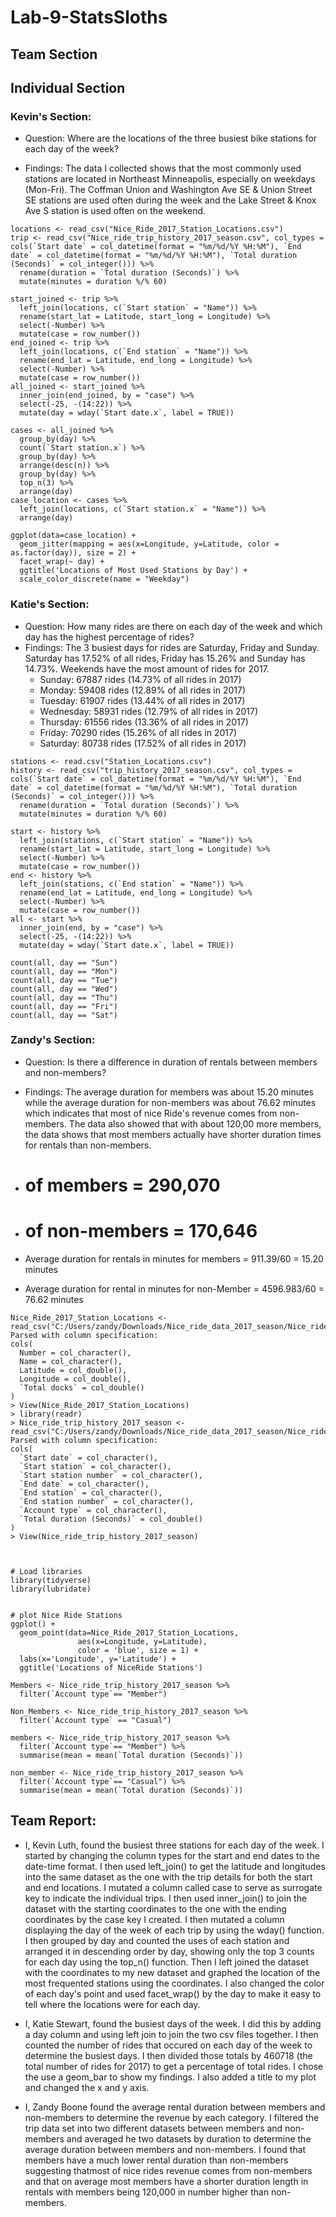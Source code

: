 # Lab-9-StatsSloths

## Team Section



## Individual Section

### Kevin's Section:
* Question: Where are the locations of the three busiest bike stations for each day of the week?

* Findings: The data I collected shows that the most commonly used stations are located in Northeast Minneapolis, especially on weekdays (Mon-Fri). The Coffman Union and Washington Ave SE & Union Street SE stations are used often during the week and the Lake Street & Knox Ave S station is used often on the weekend.

```{r}
locations <- read_csv("Nice_Ride_2017_Station_Locations.csv")
trip <- read_csv("Nice_ride_trip_history_2017_season.csv", col_types = cols(`Start date` = col_datetime(format = "%m/%d/%Y %H:%M"), `End date` = col_datetime(format = "%m/%d/%Y %H:%M"), `Total duration (Seconds)` = col_integer())) %>%
  rename(duration = `Total duration (Seconds)`) %>%
  mutate(minutes = duration %/% 60)

start_joined <- trip %>%
  left_join(locations, c(`Start station` = "Name")) %>%
  rename(start_lat = Latitude, start_long = Longitude) %>%
  select(-Number) %>%
  mutate(case = row_number())
end_joined <- trip %>%
  left_join(locations, c(`End station` = "Name")) %>%
  rename(end_lat = Latitude, end_long = Longitude) %>%
  select(-Number) %>%
  mutate(case = row_number())
all_joined <- start_joined %>%
  inner_join(end_joined, by = "case") %>%
  select(-25, -(14:22)) %>%
  mutate(day = wday(`Start date.x`, label = TRUE))
  
cases <- all_joined %>%
  group_by(day) %>%
  count(`Start station.x`) %>%
  group_by(day) %>%
  arrange(desc(n)) %>%
  group_by(day) %>%
  top_n(3) %>%
  arrange(day)
case_location <- cases %>%
  left_join(locations, c(`Start station.x` = "Name")) %>%
  arrange(day)

ggplot(data=case_location) +
  geom_jitter(mapping = aes(x=Longitude, y=Latitude, color = as.factor(day)), size = 2) +
  facet_wrap(~ day) +
  ggtitle('Locations of Most Used Stations by Day') +
  scale_color_discrete(name = "Weekday")
```
### Katie's Section:
* Question: How many rides are there on each day of the week and which day has the highest percentage of rides?
* Findings: The 3 busiest days for rides are Saturday, Friday and Sunday. Saturday has 17.52% of all rides, Friday has 15.26% and Sunday has 14.73%. Weekends have the most amount of rides for 2017. 
  * Sunday: 67887 rides (14.73% of all rides in 2017)
  * Monday: 59408 rides (12.89% of all rides in 2017)
  * Tuesday: 61907 rides (13.44% of all rides in 2017)
  * Wednesday: 58931 rides (12.79% of all rides in 2017)
  * Thursday: 61556 rides (13.36% of all rides in 2017)
  * Friday: 70290 rides (15.26% of all rides in 2017)
  * Saturday: 80738 rides (17.52% of all rides in 2017)

```{r}
stations <- read.csv("Station_Locations.csv")
history <- read_csv("trip_history_2017_season.csv", col_types = cols(`Start date` = col_datetime(format = "%m/%d/%Y %H:%M"), `End date` = col_datetime(format = "%m/%d/%Y %H:%M"), `Total duration (Seconds)` = col_integer())) %>%
  rename(duration = `Total duration (Seconds)`) %>%
  mutate(minutes = duration %/% 60)
```
```{r}
start <- history %>%
  left_join(stations, c(`Start station` = "Name")) %>%
  rename(start_lat = Latitude, start_long = Longitude) %>%
  select(-Number) %>%
  mutate(case = row_number())
end <- history %>%
  left_join(stations, c(`End station` = "Name")) %>%
  rename(end_lat = Latitude, end_long = Longitude) %>%
  select(-Number) %>%
  mutate(case = row_number())
all <- start %>%
  inner_join(end, by = "case") %>%
  select(-25, -(14:22)) %>%
  mutate(day = wday(`Start date.x`, label = TRUE))
```
```{r}
count(all, day == "Sun")
count(all, day == "Mon")
count(all, day == "Tue") 
count(all, day == "Wed")
count(all, day == "Thu")
count(all, day == "Fri")
count(all, day == "Sat")
```

### Zandy's Section:
* Question: Is there a difference in duration of rentals  between  members and non-members?
* Findings: The average duration for members was about 15.20 minutes while the average duration for non-members was about 76.62 minutes which indicates that most of nice Ride's revenue comes from non-members. The data also showed that with about 120,00 more members, the data shows that most members actually have shorter duration times for rentals than non-members.

* # of members = 290,070
* # of non-members = 170,646
* Average duration for rentals in minutes for members = 911.39/60 = 15.20 minutes
* Average duration for rental in minutes for non-Member = 4596.983/60 = 76.62 minutes
```{r}
Nice_Ride_2017_Station_Locations <- read_csv("C:/Users/zandy/Downloads/Nice_ride_data_2017_season/Nice_ride_data_2017_season/Nice_Ride_2017_Station_Locations.csv")
Parsed with column specification:
cols(
  Number = col_character(),
  Name = col_character(),
  Latitude = col_double(),
  Longitude = col_double(),
  `Total docks` = col_double()
)
> View(Nice_Ride_2017_Station_Locations)
> library(readr)
> Nice_ride_trip_history_2017_season <- read_csv("C:/Users/zandy/Downloads/Nice_ride_data_2017_season/Nice_ride_data_2017_season/Nice_ride_trip_history_2017_season.csv")
Parsed with column specification:
cols(
  `Start date` = col_character(),
  `Start station` = col_character(),
  `Start station number` = col_character(),
  `End date` = col_character(),
  `End station` = col_character(),
  `End station number` = col_character(),
  `Account type` = col_character(),
  `Total duration (Seconds)` = col_double()
)
> View(Nice_ride_trip_history_2017_season)



# Load libraries
library(tidyverse)
library(lubridate)


# plot Nice Ride Stations
ggplot() +
  geom_point(data=Nice_Ride_2017_Station_Locations, 
               aes(x=Longitude, y=Latitude), 
               color = 'blue', size = 1) +
  labs(x='Longitude', y='Latitude') +
  ggtitle('Locations of NiceRide Stations')

Members <- Nice_ride_trip_history_2017_season %>%
  filter(`Account type`== "Member")

Non_Members <- Nice_ride_trip_history_2017_season %>%
  filter(`Account type` == "Casual")

members <- Nice_ride_trip_history_2017_season %>%
  filter(`Account type`== "Member") %>%
  summarise(mean = mean(`Total duration (Seconds)`))

non_member <- Nice_ride_trip_history_2017_season %>%
  filter(`Account type`== "Casual") %>%
  summarise(mean = mean(`Total duration (Seconds)`))
```

## Team Report:
* I, Kevin Luth, found the busiest three stations for each day of the week. I started by changing the column types for the start and end dates to the date-time format. I then used left_join() to get the latitude and longitudes into the same dataset as the one with the trip details for both the start and end locations. I mutated a column called case to serve as surrogate key to indicate the individual trips. I then used inner_join() to join the dataset with the starting coordinates to the one with the ending coordinates by the case key I created. I then mutated a column displaying the day of the week of each trip by using the wday() function. I then grouped by day and counted the uses of each station and arranged it in descending order by day, showing only the top 3 counts for each day using the top_n() function. Then I left joined the dataset with the coordinates to my new dataset and graphed the location of the most frequented stations using the coordinates. I also changed the color of each day's point and used facet_wrap() by the day to make it easy to tell where the locations were for each day.

* I, Katie Stewart, found the busiest days of the week. I did this by adding a day column and using left join to join the two csv files together. I then counted the number of rides that occured on each day of the week to determine the busiest days. I then divided those totals by 460718 (the total number of rides for 2017) to get a percentage of total rides. I chose the use a geom_bar to show my findings. I also added a title to my plot and changed the x and y axis.

* I, Zandy Boone found the average rental duration between members and non-members to determine the revenue by each category. I filtered the trip data set into two different datasets between members and non-members and averaged he two datasets by duration to determine the average duration between members and non-members. I found that members have a much lower rental duration than non-members suggesting thatmost of nice rides revenue comes from non-members and that on average most members have a shorter duration length in rentals with members being 120,000 in number higher than non-members.
